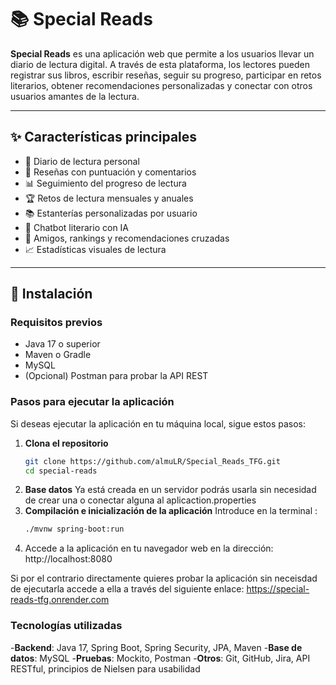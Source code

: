 # 📚 Special Reads

**Special Reads** es una aplicación web que permite a los usuarios llevar un diario de lectura digital. A través de esta plataforma, los lectores pueden registrar sus libros, escribir reseñas, seguir su progreso, participar en retos literarios, obtener recomendaciones personalizadas y conectar con otros usuarios amantes de la lectura.

---

## ✨ Características principales

- 📖 Diario de lectura personal
- 🌟 Reseñas con puntuación y comentarios
- 📊 Seguimiento del progreso de lectura
- 🏆 Retos de lectura mensuales y anuales
- 📚 Estanterías personalizadas por usuario
- 💬 Chatbot literario con IA
- 🤝 Amigos, rankings y recomendaciones cruzadas
- 📈 Estadísticas visuales de lectura

---

## 🚀 Instalación

### Requisitos previos

- Java 17 o superior
- Maven o Gradle
- MySQL
- (Opcional) Postman para probar la API REST

### Pasos para ejecutar la aplicación
Si deseas ejecutar la aplicación en tu máquina local, sigue estos pasos:

1. **Clona el repositorio**
   ```bash
   git clone https://github.com/almuLR/Special_Reads_TFG.git
   cd special-reads
   
2. **Base datos**
    Ya está creada en un servidor podrás usarla sin necesidad de crear una o conectar alguna al aplicaction.properties
3. **Compilación e inicialización de la aplicación**
   Introduce en la terminal : 
   ```bash 
   ./mvnw spring-boot:run
4. Accede a la aplicación en tu navegador web en la dirección: http://localhost:8080


Si por el contrario directamente quieres probar la aplicación sin neceisdad de ejecutarla accede a ella a través
del siguiente enlace: https://special-reads-tfg.onrender.com

### Tecnologías utilizadas
-**Backend**: Java 17, Spring Boot, Spring Security, JPA, Maven
-**Base de datos**: MySQL
-**Pruebas**: Mockito, Postman
-**Otros**: Git, GitHub, Jira, API RESTful, principios de Nielsen para usabilidad
